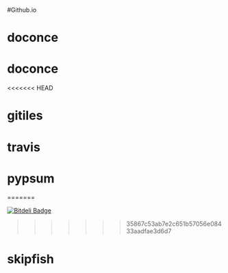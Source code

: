 #Github.io
# doconce
# doconce
<<<<<<< HEAD
# gitiles
# travis
# pypsum
=======


[![Bitdeli Badge](https://d2weczhvl823v0.cloudfront.net/aqqaluk/github.io/trend.png)](https://bitdeli.com/free "Bitdeli Badge")

>>>>>>> 35867c53ab7e2c651b57056e08433aadfae3d6d7
# skipfish
